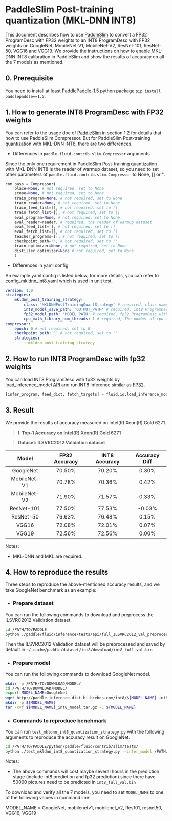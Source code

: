 # PaddleSlim Post-training quantization (MKL-DNN INT8)

This document describes how to use [PaddleSlim](https://github.com/PaddlePaddle/models/blob/develop/PaddleSlim/docs/usage.md) to convert a FP32 ProgramDesc with FP32 weights to an INT8 ProgramDesc with FP32 weights on GoogleNet, MobileNet-V1, MobileNet-V2, ResNet-101, ResNet-50, VGG16 and VGG19. We provide the instructions on how to enable MKL-DNN INT8 calibration in PaddleSlim and show the results of accuracy on all the 7 models as mentioned.

## 0. Prerequisite

You need to install at least PaddlePaddle-1.5 python package `pip install paddlepaddle==1.5`.

## 1. How to generate INT8 ProgramDesc with FP32 weights

You can refer to the usage doc of [PaddleSlim](https://github.com/PaddlePaddle/models/blob/develop/PaddleSlim/docs/usage.md) in section 1.2 for details that how to use PaddleSlim Compressor. But for PaddleSlim Post-training quantization with MKL-DNN INT8, there are two differences.

* Differences in `paddle.fluid.contrib.slim.Compressor` arguments

Since the only one requirement in PaddleSlim Post-training quantization with MKL-DNN INT8 is the reader of warmup dataset, so you need to set other parameters of `paddle.fluid.contrib.slim.Compressor` to None, [] or ''.

```python
com_pass = Compressor(
    place=None, # not required, set to None
    scope=None, # not required, set to None
    train_program=None, # not required, set to None
    train_reader=None, # not required, set to None
    train_feed_list=[], # not required, set to []
    train_fetch_list=[], # not required, set to []
    eval_program=None, # not required, set to None
    eval_reader=reader, # required, the reader of warmup dataset
    eval_feed_list=[], # not required, set to []
    eval_fetch_list=[], # not required, set to []
    teacher_programs=[], # not required, set to []
    checkpoint_path='', # not required, set to ''
    train_optimizer=None, # not required, set to None
    distiller_optimizer=None # not required, set to None
    )
```

* Differences in yaml config

An example yaml config is listed below, for more details, you can refer to [config_mkldnn_int8.yaml](https://github.com/PaddlePaddle/Paddle/blob/develop/python/paddle/fluid/contrib/slim/tests/quantization/config_mkldnn_int8.yaml) which is used in unit test.

```yaml
version: 1.0
strategies:
    mkldnn_post_training_strategy:
        class: 'MKLDNNPostTrainingQuantStrategy' # required, class name of MKL-DNN INT8 Post-training quantization strategy
        int8_model_save_path: 'OUTPUT_PATH' # required, int8 ProgramDesc with fp32 weights
        fp32_model_path: 'MODEL_PATH' # required, fp32 ProgramDesc with fp32 weights
        cpu_math_library_num_threads: 1 # required, The number of cpu math library threads
compressor:
    epoch: 0 # not required, set to 0
    checkpoint_path: '' # not required, set to ''
    strategies:
        - mkldnn_post_training_strategy
```

## 2. How to run INT8 ProgramDesc with fp32 weights

You can load INT8 ProgramDesc with fp32 weights by load_inference_model [API](https://github.com/PaddlePaddle/Paddle/blob/8b50ad80ff6934512d3959947ac1e71ea3fb9ea3/python/paddle/fluid/io.py#L991) and run INT8 inference similar as [FP32](https://github.com/PaddlePaddle/models/blob/develop/PaddleCV/object_detection/eval.py "FP32").

```python
[infer_program, feed_dict, fetch_targets] = fluid.io.load_inference_model(model_path, exe)
```

## 3. Result

We provide the results of accuracy measured on Intel(R) Xeon(R) Gold 6271.

>**I. Top-1 Accuracy on Intel(R) Xeon(R) Gold 6271**

>**Dataset: ILSVRC2012 Validation dataset**

| Model        | FP32 Accuracy   | INT8 Accuracy   | Accuracy Diff   |
| :----------: | :-------------: | :------------:  | :--------------:|
| GoogleNet    |  70.50%         |  70.20%         |  0.30%          |
| MobileNet-V1 |  70.78%         |  70.36%         |  0.42%          |
| MobileNet-V2 |  71.90%         |  71.57%         |  0.33%          |
| ResNet-101   |  77.50%         |  77.53%         | -0.03%          |
| ResNet-50    |  76.63%         |  76.48%         |  0.15%          |
| VGG16        |  72.08%         |  72.01%         |  0.07%          |
| VGG19        |  72.56%         |  72.56%         |  0.00%          |

Notes:

* MKL-DNN and MKL are required.

## 4. How to reproduce the results

Three steps to reproduce the above-mentioned accuracy results, and we take GoogleNet benchmark as an example:

* ### Prepare dataset

You can run the following commands to download and preprocess the ILSVRC2012 Validation dataset.

```bash
cd /PATH/TO/PADDLE
python ./paddle/fluid/inference/tests/api/full_ILSVRC2012_val_preprocess.py
```

Then the ILSVRC2012 Validation dataset will be preprocessed and saved by default in `~/.cache/paddle/dataset/int8/download/int8_full_val.bin`

* ### Prepare model

You can run the following commands to download GoogleNet model.

```bash
mkdir -p /PATH/TO/DOWNLOAD/MODEL/
cd /PATH/TO/DOWNLOAD/MODEL/
export MODEL_NAME=GoogleNet
wget http://paddle-inference-dist.bj.bcebos.com/int8/${MODEL_NAME}_int8_model.tar.gz
mkdir -p ${MODEL_NAME}
tar -xvf ${MODEL_NAME}_int8_model.tar.gz -C ${MODEL_NAME}
```

* ### Commands to reproduce benchmark

You can run `test_mkldnn_int8_quantization_strategy.py` with the following arguments to reproduce the accuracy result on GoogleNet.

``` bash
cd /PATH/TO/PADDLE/python/paddle/fluid/contrib/slim/tests/
python ./test_mkldnn_int8_quantization_strategy.py --infer_model /PATH/TO/DOWNLOAD/MODEL/${MODEL_NAME}/model --infer_data ~/.cache/paddle/dataset/int8/download/int8_full_val.bin --warmup_batch_size 100 --batch_size 1
```

Notes:

* The above commands will cost maybe several hours in the prediction stage (include int8 prediction and fp32 prediction) since there have 50000 pictures need to be predicted in `int8_full_val.bin`

To download and verify all the 7 models, you need to set `MODEL_NAME` to one of the following values in command line:

MODEL_NAME = GoogleNet, mobilenetv1, mobilenet_v2, Res101, resnet50, VGG16, VGG19
